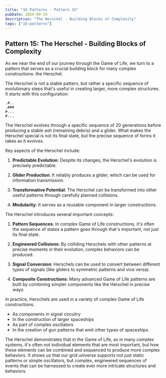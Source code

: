 ```yaml
---
title: "16 Patterns - Pattern 15"
pubDate: 2024-09-24
description: "The Herschel - Building Blocks of Complexity"
tags: ["16-patterns"]
---
```


## Pattern 15: The Herschel - Building Blocks of Complexity

As we near the end of our journey through the Game of Life, we turn to a pattern that serves as a crucial building block for many complex constructions: the Herschel.

The Herschel is not a stable pattern, but rather a specific sequence of evolutionary steps that's useful in creating larger, more complex structures. It starts with this configuration:

```
.#..
.###
#...
#...
```

The Herschel evolves through a specific sequence of 20 generations before producing a stable ash (remaining debris) and a glider. What makes the Herschel special is not its final state, but the precise sequence of forms it takes as it evolves.

Key aspects of the Herschel include:

1. **Predictable Evolution**: Despite its changes, the Herschel's evolution is precisely predictable.

2. **Glider Production**: It reliably produces a glider, which can be used for information transmission.

3. **Transformative Potential**: The Herschel can be transformed into other useful patterns through carefully planned collisions.

4. **Modularity**: It serves as a reusable component in larger constructions.

The Herschel introduces several important concepts:

1. **Pattern Sequences**: In complex Game of Life constructions, it's often the sequence of states a pattern goes through that's important, not just its final state.

2. **Engineered Collisions**: By colliding Herschels with other patterns at precise moments in their evolution, complex behaviors can be produced.

3. **Signal Conversion**: Herschels can be used to convert between different types of signals (like gliders to symmetric patterns and vice versa).

4. **Composite Constructions**: Many advanced Game of Life patterns are built by combining simpler components like the Herschel in precise ways.

In practice, Herschels are used in a variety of complex Game of Life constructions:

- As components in signal circuitry
- In the construction of larger spaceships
- As part of complex oscillators
- In the creation of gun patterns that emit other types of spaceships

The Herschel demonstrates that in the Game of Life, as in many complex systems, it's often not individual elements that are most important, but how these elements can be combined and sequenced to produce more complex behaviors. It shows us that our grid universe supports not just static patterns or simple oscillators, but complex, engineered sequences of events that can be harnessed to create ever more intricate structures and behaviors.